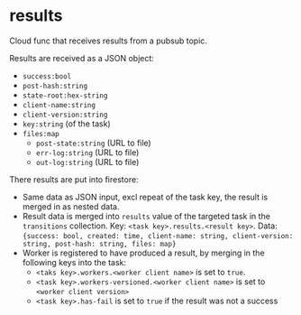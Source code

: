 # results

Cloud func that receives results from a pubsub topic.

Results are received as a JSON object:
 - `success:bool`
 - `post-hash:string`
 - `state-root:hex-string`
 - `client-name:string`
 - `client-version:string`
 - `key:string` (of the task)
 - `files:map`
    - `post-state:string` (URL to file)
    - `err-log:string` (URL to file)
    - `out-log:string` (URL to file)
 
There results are put into firestore:
  - Same data as JSON input, excl repeat of the task key, the result is merged in as nested data.
  - Result data is merged into `results` value of the targeted task in the `transitions` collection.
    Key: `<task key>.results.<result key>`. Data: `{success: bool, created: time, client-name: string, client-version: string, post-hash: string, files: map}`
  - Worker is registered to have produced a result, by merging in the following keys into the task:
      - `<taks key>.workers.<worker client name>` is set to `true`.
      - `<task key>.workers-versioned.<worker client name>` is set to `<worker client version>`
      - `<task key>.has-fail` is set to `true` if the result was not a success
